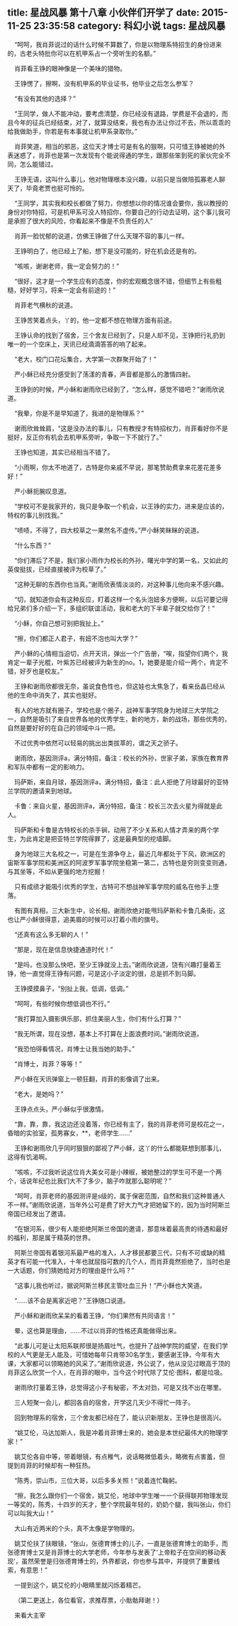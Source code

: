 title: 星战风暴 第十八章 小伙伴们开学了
date: 2015-11-25 23:35:58
category: 科幻小说
tags: 星战风暴
---
&nbsp;&nbsp;&nbsp;&nbsp;“呵呵，我肖菲说过的话什么时候不算数了，你是以物理系特招生的身份进来的，古老头特批你可以在机甲系占一个旁听生的名额。”

&nbsp;&nbsp;&nbsp;&nbsp;肖菲看王铮的眼神像是一个美味的猎物。

&nbsp;&nbsp;&nbsp;&nbsp;王铮愣了，擦啊，没有机甲系的毕业证书，他毕业之后怎么参军？

&nbsp;&nbsp;&nbsp;&nbsp;“有没有其他的选择？”

&nbsp;&nbsp;&nbsp;&nbsp;“王同学，做人不能冲动，要考虑清楚，你已经没有退路，学费是不会退的，而且今年的征兵已经结束，对了，就算没结束，我也有办法让你过不去，所以乖乖的给我做助手，你若是有本事就让机甲系录取你。”

&nbsp;&nbsp;&nbsp;&nbsp;肖菲笑道，相当的邪恶，这位天才博士可是有名的狠啊，只可惜王铮被她的外表迷惑了，肖菲也是第一次发现有个能说得通的学生，跟那些笨到死的家伙完全不同，怎么能错过。

&nbsp;&nbsp;&nbsp;&nbsp;王铮无语，这叫什么事儿，他对物理根本没兴趣，以前只是当做陪孤寡老人聊天了，毕竟老贾也挺可怜的。

&nbsp;&nbsp;&nbsp;&nbsp;“王同学，其实我和校长都做了努力，你想想以你的情况谁会要你，我以教授的身份对你特招，可是机甲系可没人特招你，你要自己的行动去证明，这个事儿我可是承担了很大的风险，你看起来不像是不负责任的人”

&nbsp;&nbsp;&nbsp;&nbsp;肖菲一脸忧郁的说道，仿佛王铮做了什么天理不容的事儿一样。

&nbsp;&nbsp;&nbsp;&nbsp;王铮明白了，他已经上了船，想下是没可能的，好在机会还是有的。

&nbsp;&nbsp;&nbsp;&nbsp;“咳咳，谢谢老师，我一定会努力的！”

&nbsp;&nbsp;&nbsp;&nbsp;“很好，这才是一个学生应有的态度，你的宏观概念很不错，但细节上有些粗糙，好好学习，将来一定会有前途的！”

&nbsp;&nbsp;&nbsp;&nbsp;肖菲老气横秋的说道。

&nbsp;&nbsp;&nbsp;&nbsp;王铮苦笑着点头，丫的，他一定都不想在物理方面有前途。

&nbsp;&nbsp;&nbsp;&nbsp;王铮认命的找到了宿舍，三个舍友已经到了，只是人却不见，王铮把行礼扔到唯一的一个空床上，天讯已经滴滴答答的响了起来。

&nbsp;&nbsp;&nbsp;&nbsp;“老大，校门口花坛集合，大学第一次群聚开始了！”

&nbsp;&nbsp;&nbsp;&nbsp;严小稣已经充分感受到了荡漾的青春，声音都是那么的激情四射。

&nbsp;&nbsp;&nbsp;&nbsp;王铮到的时候，严小稣和谢雨欣已经到了，“怎么样，感觉不错吧？”谢雨欣说道。

&nbsp;&nbsp;&nbsp;&nbsp;“我晕，你是不是早知道了，我进的是物理系？”

&nbsp;&nbsp;&nbsp;&nbsp;谢雨欣耸耸肩，“这是没办法的事儿，只有教授才有特招权力，肖菲看好你不是挺好，反正你有机会去机甲系旁听，争取一下不就行了。”

&nbsp;&nbsp;&nbsp;&nbsp;王铮也知道，其实已经相当不错了。

&nbsp;&nbsp;&nbsp;&nbsp;“小雨啊，你太不地道了，古特是你亲戚不早说，那笔赞助费拿来花差花差多好！”

&nbsp;&nbsp;&nbsp;&nbsp;严小稣扼腕叹息道。

&nbsp;&nbsp;&nbsp;&nbsp;“学校可不是我家开的，我只是争取一个机会，以王铮的实力，进来是应该的，特权的事儿别找我。”

&nbsp;&nbsp;&nbsp;&nbsp;“啧啧，不得了，四大校草之一果然名不虚传。”严小稣笑眯眯的说道。

&nbsp;&nbsp;&nbsp;&nbsp;“什么东西？”

&nbsp;&nbsp;&nbsp;&nbsp;“你们滞后了不是，我们家小雨作为校长的外孙，曙光中学的第一名，又如此的英俊挺拔，已经直接被评为校草了。”

&nbsp;&nbsp;&nbsp;&nbsp;“这种无聊的东西你也当真。”谢雨欣表情淡淡的，对这种事儿他向来不感兴趣。

&nbsp;&nbsp;&nbsp;&nbsp;“切，就知道你会有这种反应，盯着这样一个名头泡妞多方便啊，以后可要记得给兄弟们多介绍一下，多组织联谊活动，我和老大的下半辈子就交给你了！”

&nbsp;&nbsp;&nbsp;&nbsp;“小稣，你自己想可别把我扯上。”

&nbsp;&nbsp;&nbsp;&nbsp;“擦，你们都正人君子，有妞不泡也叫大学？”

&nbsp;&nbsp;&nbsp;&nbsp;严小稣的心情相当迫切，点开天讯，弹出一个广告册，“唉，指望你们两个，我肯定一辈子光棍，叶紫苏已经被评为新生的no。1，她要是能介绍一两个，肯定不错，好歹也是校友。”

&nbsp;&nbsp;&nbsp;&nbsp;王铮和谢雨欣都很无奈，虽说食色性也，但这娃也太焦急了，看来岳晶已经从他的生命中消失了，其实也挺好。

&nbsp;&nbsp;&nbsp;&nbsp;有人的地方就有圈子，学校也是个圈子，战神军事学院身为地球三大学院之一，自然是吸引了来自世界各地的优秀学生，新的地方，新的战场，那些优秀的，自然是要好好的在自己的领域中斗一把。

&nbsp;&nbsp;&nbsp;&nbsp;不过优秀中依然可以轻易的挑出出类拔萃的，谓之天之骄子。

&nbsp;&nbsp;&nbsp;&nbsp;谢雨欣，基因测评a，满分特招，备注：校长的外孙，世家子弟，家族在教育界和军队中都有一定的影响力。

&nbsp;&nbsp;&nbsp;&nbsp;玛萨斯，来自月球，基因测评a，满分特招，备注：此人拒绝了月球最好的亚特兰学院的邀请来到地球。

&nbsp;&nbsp;&nbsp;&nbsp;卡鲁：来自火星，基因测评a，满分特招，备注：校长三次去火星为得就是此人。

&nbsp;&nbsp;&nbsp;&nbsp;玛萨斯和卡鲁是古特校长的杀手锏，动用了不少关系和人情才弄来的两个学生，为此肯定是把亚特兰学院得罪了，这是最典型的挖墙脚。

&nbsp;&nbsp;&nbsp;&nbsp;身为地球三大名校之一，可是在生源争夺上，最近几年都处于下风，欧洲区的宙斯军事学院和美洲区的阿波罗军事学院坐稳第一第二，古特也是穷则变变则通，与其坐等，不如从更强的地方挖掘！

&nbsp;&nbsp;&nbsp;&nbsp;只有成绩才能吸引优秀的学生，古特可不想战神军事学院的威名在他手上堕落。

&nbsp;&nbsp;&nbsp;&nbsp;有图有真相，三大新生中，论长相，谢雨欣绝对能甩玛萨斯和卡鲁几条街，这也让严小稣很得意，追美眉的时候可以打着小雨的旗号。

&nbsp;&nbsp;&nbsp;&nbsp;“还真有这么多无聊的人！”

&nbsp;&nbsp;&nbsp;&nbsp;“那是，现在是信息快捷通道时代！”

&nbsp;&nbsp;&nbsp;&nbsp;“是吗，也没那么快吧，至少王铮就没上去。”谢雨欣说道，饶有兴趣打量着王铮，他一直觉得王铮有问题，可是这小子淡定的很，总是抓不到马脚。

&nbsp;&nbsp;&nbsp;&nbsp;王铮摸摸鼻子，“别扯上我，低调，低调。”

&nbsp;&nbsp;&nbsp;&nbsp;“呵呵，有些时候你想低调也不行。”

&nbsp;&nbsp;&nbsp;&nbsp;“我打算加入摄影俱乐部，抓住美丽人生，你们有什么打算？”

&nbsp;&nbsp;&nbsp;&nbsp;“我无所谓，现在没想，基本上不打算在上面浪费时间。”谢雨欣说道。

&nbsp;&nbsp;&nbsp;&nbsp;“我恐怕得看情况，肖博士让我当她的助手。”

&nbsp;&nbsp;&nbsp;&nbsp;“肖博士，肖菲？等等！”

&nbsp;&nbsp;&nbsp;&nbsp;严小稣在天讯弹窗上一顿狂翻，肖菲的影像调了出来。

&nbsp;&nbsp;&nbsp;&nbsp;“老大，是她吗？”

&nbsp;&nbsp;&nbsp;&nbsp;王铮点点头，严小稣似乎很激情。

&nbsp;&nbsp;&nbsp;&nbsp;“靠，靠，靠，我这边还没着落，你已经有主了，我的肖菲老师可是校花之一，昏暗的实验室，孤男寡女，**，老师学生……”

&nbsp;&nbsp;&nbsp;&nbsp;王铮和谢雨欣几乎同时狠狠的鄙视了严小稣，这丫的什么都能联想到那事儿，这得有饥渴啊。

&nbsp;&nbsp;&nbsp;&nbsp;“咳咳，不过我听说这位肖大美女可是小辣椒，被她整过的学生可不是一个两个，话说年纪也比我们大不了多少，脑子咋就那么聪明呢？”

&nbsp;&nbsp;&nbsp;&nbsp;“呵呵，肖菲老师的基因测评是s级的，属于保密范围，自然和我们这种普通人不一样。”谢雨欣说道，当年外公可是费了好大力气才把她留下的，因为当时阿斯兰帝国已经发出了邀请。

&nbsp;&nbsp;&nbsp;&nbsp;“在银河系，很少有人能拒绝阿斯兰帝国的邀请，那意味着最高贵的待遇和最好的福利，那是属于精英的世界。

&nbsp;&nbsp;&nbsp;&nbsp;阿斯兰帝国有着银河系最严格的准入，人才移民都要三代，只有不可或缺的精英才有可能一代准入，十年也就屈指可数的几个人，而肖菲竟然拒绝了，当时也是一大话题，你们猜她给对方的理由是什么吗？”

&nbsp;&nbsp;&nbsp;&nbsp;“这事儿我也听过，据说阿斯兰移民主管吐血三升！”严小稣也大笑道。

&nbsp;&nbsp;&nbsp;&nbsp;“……该不会是离家近吧？”王铮随口说道。

&nbsp;&nbsp;&nbsp;&nbsp;严小稣和谢雨欣呆呆的看着王铮，“你们果然有共同语言！”

&nbsp;&nbsp;&nbsp;&nbsp;晕，这也算是理由，……不过以肖菲的性格还真能做得出来。

&nbsp;&nbsp;&nbsp;&nbsp;“此事儿可是让太阳系联邦很是扬眉吐气，也提升了战神学院的威望，在我们学校的人气更是无人能及，可惜她每年只肯带30名学生，要感谢王铮，今年有大课，大家都可以领略她的风采了。”谢雨欣说道，外公说了，他从没见过眼高于顶的肖菲这么欣赏一个人，在肖菲的眼中，当今这个时代除了艾伦·图科，都是垃圾。

&nbsp;&nbsp;&nbsp;&nbsp;谢雨欣打量着王铮，总觉得这小子有秘密，不太对劲，可是又找不出在哪里。

&nbsp;&nbsp;&nbsp;&nbsp;三人短聚一会儿，都回各自的宿舍，开学这几天少不得忙一阵子。

&nbsp;&nbsp;&nbsp;&nbsp;回到物理系的宿舍，三个舍友都已经在了，能认识新朋友，王铮也是很高兴。

&nbsp;&nbsp;&nbsp;&nbsp;“姚艾伦，马达加斯人，我是冲着肖菲博士来的，她会是本世纪最伟大的物理学家！”

&nbsp;&nbsp;&nbsp;&nbsp;姚艾伦各自中等，带着眼镜，有点稚气，说话略微低着头，略微有点害羞，但提到肖菲的时候却有一种狂热。

&nbsp;&nbsp;&nbsp;&nbsp;“陈秀，崇山市，三位大哥，以后多多关照！”说着连忙鞠躬。

&nbsp;&nbsp;&nbsp;&nbsp;“擦，我怎么跟你们一个宿舍，姚艾伦，地球中学生唯一一个获得联邦物理发现一等奖的，陈秀，十四岁的天才，整个学院最年轻的，奶奶个腿，我叫张山，你们可以叫我大山！”

&nbsp;&nbsp;&nbsp;&nbsp;大山有近两米的个头，真不太像是学物理的。

&nbsp;&nbsp;&nbsp;&nbsp;姚艾伦扶了扶眼镜，“张山，张德育博士的儿子，一直是张德育博士的助手，而张德育博士又是肖菲博士的大学老师，今年参与发表了‘上帝粒子在空间的移动表现’，虽然荣誉是归张德育博士的，外界都说，你也参与其中，并提供了重要线索，有意思！”

&nbsp;&nbsp;&nbsp;&nbsp;一提到这个，姚艾伦的小眼睛里就闪烁着精芒。

&nbsp;&nbsp;&nbsp;&nbsp;（第二更送上，各位看官，求推荐票，小骷骷拜谢！）

&nbsp;&nbsp;&nbsp;&nbsp;来看大主宰